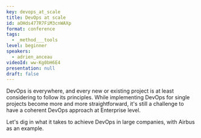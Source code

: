 ```yaml
---
key: devops_at_scale
title: DevOps at scale
id: aOHds477R7FiM3cnWAXp
format: conference
tags:
  - _method___tools
level: beginner
speakers:
  - adrien_anceau
videoId: ww-Kg0bH6E4
presentation: null
draft: false
---
```

DevOps is everywhere, and every new or existing project is at least considering to follow its principles. While implementing DevOps for single projects become more and more straightforward, it's still a challenge to have a coherent DevOps approach at Enterprise level.

Let's dig in what it takes to achieve DevOps in large companies, with Airbus as an example.
